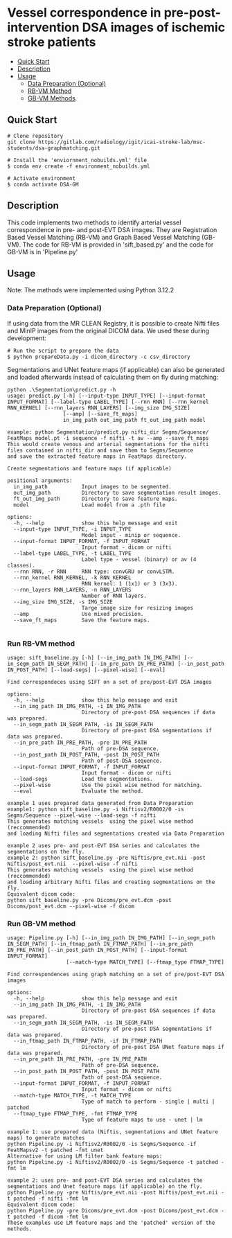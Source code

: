 # Vessel correspondence in pre-post-intervention DSA images of ischemic stroke patients

- [Quick Start](https://github.com/maberrospi/DSA-GraphMatching/edit/main/README.md#quick-start)
- [Description](https://github.com/maberrospi/DSA-GraphMatching/edit/main/README.md#description)
- [Usage](https://github.com/maberrospi/DSA-GraphMatching/edit/main/README.md#usage)
  - [Data Preparation (Optional)](https://github.com/maberrospi/DSA-GraphMatching/edit/main/README.md#data-preparation)
  - [RB-VM Method](https://github.com/maberrospi/DSA-GraphMatching/edit/main/README.md#run-rb-vm-method)
  - [GB-VM Methods](https://github.com/maberrospi/DSA-GraphMatching/edit/main/README.md#run-gb-vm-methods).

## Quick Start
```
# Clone repository
git clone https://gitlab.com/radiology/igit/icai-stroke-lab/msc-students/dsa-graphmatching.git

# Install the 'enviornment_nobuilds.yml' file
$ conda env create -f environment_nobuilds.yml

# Activate environment
$ conda activate DSA-GM
```

## Description
This code implements two methods to identify arterial vessel correspondence in pre- and post-EVT DSA images. 
They are Registration Based Vessel Matching (RB-VM) and Graph Based Vessel Matching (GB-VM).
The code for RB-VM is provided in 'sift_based.py' and the code for GB-VM is in 'Pipeline.py'

## Usage
Note: The methods were implemented using Python 3.12.2

### Data Preparation (Optional)
If using data from the MR CLEAN Registry, it is possible to create Nifti files and MinIP images from the
original DICOM data. We used these during development:

```
# Run the script to prepare the data
$ python prepareData.py -i dicom_directory -c csv_directory
```

Segmentations and UNet feature maps (if applicable) can also be generated and loaded afterwards
instead of calculating them on fly during matching:

```
python .\Segmentation\predict.py -h
usage: predict.py [-h] [--input-type INPUT_TYPE] [--input-format INPUT_FORMAT] [--label-type LABEL_TYPE] [--rnn RNN] [--rnn_kernel RNN_KERNEL] [--rnn_layers RNN_LAYERS] [--img_size IMG_SIZE]
                  [--amp] [--save_ft_maps]
                  in_img_path out_img_path ft_out_img_path model

example: python Segmentation/predict.py nifti_dir Segms/Sequence/ FeatMaps model.pt -i sequence -f nifti -t av --amp --save_ft_maps
This would create venous and arterial segmentations for the nifti files contained in nifti_dir and save them to Segms/Sequence
and save the extracted feature maps in FeatMaps directory.

Create segmentations and feature maps (if applicable)

positional arguments:
  in_img_path           Input images to be segmented.
  out_img_path          Directory to save segmentation result images.
  ft_out_img_path       Directory to save feature maps.
  model                 Load model from a .pth file

options:
  -h, --help            show this help message and exit
  --input-type INPUT_TYPE, -i INPUT_TYPE
                        Model input - minip or sequence.
  --input-format INPUT_FORMAT, -f INPUT_FORMAT
                        Input format - dicom or nifti
  --label-type LABEL_TYPE, -t LABEL_TYPE
                        Label type - vessel (binary) or av (4 classes).
  --rnn RNN, -r RNN     RNN type: convGRU or convLSTM.
  --rnn_kernel RNN_KERNEL, -k RNN_KERNEL
                        RNN kernel: 1 (1x1) or 3 (3x3).
  --rnn_layers RNN_LAYERS, -n RNN_LAYERS
                        Number of RNN layers.
  --img_size IMG_SIZE, -s IMG_SIZE
                        Targe image size for resizing images
  --amp                 Use mixed precision.
  --save_ft_maps        Save the feature maps.


```


### Run RB-VM method
```
usage: sift_baseline.py [-h] [--in_img_path IN_IMG_PATH] [--in_segm_path IN_SEGM_PATH] [--in_pre_path IN_PRE_PATH] [--in_post_path IN_POST_PATH] [--load-segs] [--pixel-wise] [--eval]

Find correspondeces using SIFT on a set of pre/post-EVT DSA images

options:
  -h, --help            show this help message and exit
  --in_img_path IN_IMG_PATH, -i IN_IMG_PATH
                        Directory of pre-post DSA sequences if data was prepared.
  --in_segm_path IN_SEGM_PATH, -is IN_SEGM_PATH
                        Directory of pre-post DSA segmentations if data was prepared.
  --in_pre_path IN_PRE_PATH, -pre IN_PRE_PATH
                        Path of pre-DSA sequence.
  --in_post_path IN_POST_PATH, -post IN_POST_PATH
                        Path of post-DSA sequence.
  --input-format INPUT_FORMAT, -f INPUT_FORMAT
                        Input format - dicom or nifti
  --load-segs           Load the segmentations.
  --pixel-wise          Use the pixel wise method for matching.
  --eval                Evaluate the method.

example 1 uses prepared data generated from Data Preparation
example1: python sift_baseline.py -i Niftisv2/R0002/0 -is Segms/Sequence --pixel-wise --load-segs -f nifti
This generates matching vessels  using the pixel wise method (reccommended)
and loading Nifti files and segmentations created via Data Preparation

example 2 uses pre- and post-EVT DSA series and calculates the segmentations on the fly.
example 2: python sift_baseline.py -pre Niftis/pre_evt.nii -post Niftis/post_evt.nii  --pixel-wise -f nifti
This generates matching vessels  using the pixel wise method (reccommended)
and loading arbitrary Nifti files and creating segmentations on the fly.
Equivalent dicom code:
python sift_baseline.py -pre Dicoms/pre_evt.dcm -post Dicoms/post_evt.dcm --pixel-wise -f dicom

```

### Run GB-VM method
```
usage: Pipeline.py [-h] [--in_img_path IN_IMG_PATH] [--in_segm_path IN_SEGM_PATH] [--in_ftmap_path IN_FTMAP_PATH] [--in_pre_path IN_PRE_PATH] [--in_post_path IN_POST_PATH] [--input-format INPUT_FORMAT]
                   [--match-type MATCH_TYPE] [--ftmap_type FTMAP_TYPE]

Find correspondences using graph matching on a set of pre/post-EVT DSA images

options:
  -h, --help            show this help message and exit
  --in_img_path IN_IMG_PATH, -i IN_IMG_PATH
                        Directory of pre-post DSA sequences if data was prepared.
  --in_segm_path IN_SEGM_PATH, -is IN_SEGM_PATH
                        Directory of pre-post DSA segmentations if data was prepared.
  --in_ftmap_path IN_FTMAP_PATH, -if IN_FTMAP_PATH
                        Directory of pre-post DSA UNet feature maps if data was prepared.
  --in_pre_path IN_PRE_PATH, -pre IN_PRE_PATH
                        Path of pre-DSA sequence.
  --in_post_path IN_POST_PATH, -post IN_POST_PATH
                        Path of post-DSA sequence.
  --input-format INPUT_FORMAT, -f INPUT_FORMAT
                        Input format - dicom or nifti
  --match-type MATCH_TYPE, -t MATCH_TYPE
                        Type of match to perform - single | multi | patched
  --ftmap_type FTMAP_TYPE, -fmt FTMAP_TYPE
                        Type of feature maps to use - unet | lm

example 1: use prepared data (Niftis, segmentations and UNet feature maps) to generate matches
python Pipeline.py -i Niftisv2/R0002/0 -is Segms/Sequence -if FeatMapsv2 -t patched -fmt unet
Alternative for using LM filter bank feature maps:
python Pipeline.py -i Niftisv2/R0002/0 -is Segms/Sequence -t patched -fmt lm

example 2: uses pre- and post-EVT DSA series and calculates the segmentations and Unet feature maps (if applicable) on the fly.
python Pipeline.py -pre Niftis/pre_evt.nii -post Niftis/post_evt.nii -t patched -f nifti -fmt lm
Equivalent dicom code:
python Pipeline.py -pre Dicoms/pre_evt.dcm -post Dicoms/post_evt.dcm -t patched -f dicom -fmt lm
These examples use LM feature maps and the 'patched' version of the methods.

```
